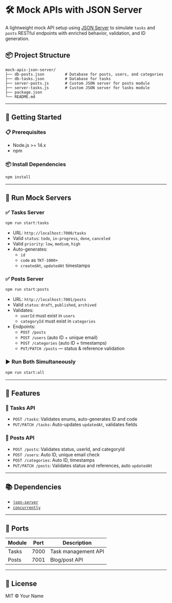 # 🛠️ Mock APIs with JSON Server

A lightweight mock API setup using [JSON Server](https://github.com/typicode/json-server) to simulate `tasks` and `posts` RESTful endpoints with enriched behavior, validation, and ID generation.

## 📦 Project Structure

```
mock-apis-json-server/
├── db-posts.json         # Database for posts, users, and categories
├── db-tasks.json         # Database for tasks
├── server-posts.js       # Custom JSON server for posts module
├── server-tasks.js       # Custom JSON server for tasks module
├── package.json
└── README.md
```

---

## 🚀 Getting Started

### 📋 Prerequisites

- Node.js >= 14.x
- npm

### 📦 Install Dependencies

```bash
npm install
```

---

## 🧪 Run Mock Servers

### ✅ Tasks Server

```bash
npm run start:tasks
```

- URL: `http://localhost:7000/tasks`
- Valid `status`: `todo`, `in-progress`, `done`, `canceled`
- Valid `priority`: `low`, `medium`, `high`
- Auto-generates:
  - `id`
  - `code` as `TKT-1000+`
  - `createdAt`, `updatedAt` timestamps

### ✅ Posts Server

```bash
npm run start:posts
```

- URL: `http://localhost:7001/posts`
- Valid `status`: `draft`, `published`, `archived`
- Validates:
  - `userId` must exist in `users`
  - `categoryId` must exist in `categories`
- Endpoints:
  - `POST /posts`
  - `POST /users` (auto ID + unique email)
  - `POST /categories` (auto ID + timestamps)
  - `PUT/PATCH /posts` — status & reference validation

### ▶️ Run Both Simultaneously

```bash
npm run start:all
```

---

## 🔧 Features

### 📌 Tasks API

- `POST /tasks`: Validates enums, auto-generates ID and code
- `PUT/PATCH /tasks`: Auto-updates `updatedAt`, validates fields

### 📝 Posts API

- `POST /posts`: Validates status, userId, and categoryId
- `POST /users`: Auto ID, unique email check
- `POST /categories`: Auto ID, timestamps
- `PUT/PATCH /posts`: Validates status and references, auto `updatedAt`

---

## 📚 Dependencies

- [`json-server`](https://www.npmjs.com/package/json-server)
- [`concurrently`](https://www.npmjs.com/package/concurrently)

---

## 📍 Ports

| Module | Port  | Description         |
|--------|-------|---------------------|
| Tasks  | 7000  | Task management API |
| Posts  | 7001  | Blog/post API       |

---

## 📖 License

MIT © Your Name
